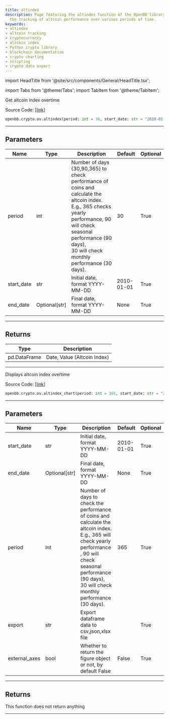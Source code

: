 ```yaml
---
title: altindex
description: Page featuring the altindex function of the OpenBB library, enabling
  the tracking of altcoin performance over various periods of time.
keywords:
- altindex
- altcoin tracking
- cryptocurrency
- altcoin index
- Python crypto library
- blockchain documentation
- crypto charting
- scripting
- crypto data export
---
```


import HeadTitle from '@site/src/components/General/HeadTitle.tsx';

<HeadTitle title="crypto.ov.altindex - Reference | OpenBB SDK Docs" />

import Tabs from '@theme/Tabs';
import TabItem from '@theme/TabItem';

<Tabs>
<TabItem value="model" label="Model" default>

Get altcoin index overtime

Source Code: [[link](https://github.com/OpenBB-finance/OpenBBTerminal/tree/main/openbb_terminal/cryptocurrency/overview/blockchaincenter_model.py#L19)]

```python wordwrap
openbb.crypto.ov.altindex(period: int = 30, start_date: str = "2010-01-01", end_date: Optional[str] = None)
```

---

## Parameters

| Name | Type | Description | Default | Optional |
| ---- | ---- | ----------- | ------- | -------- |
| period | int | Number of days {30,90,365} to check performance of coins and calculate the altcoin index.<br/>E.g., 365 checks yearly performance, 90 will check seasonal performance (90 days),<br/>30 will check monthly performance (30 days). | 30 | True |
| start_date | str | Initial date, format YYYY-MM-DD | 2010-01-01 | True |
| end_date | Optional[str] | Final date, format YYYY-MM-DD | None | True |


---

## Returns

| Type | Description |
| ---- | ----------- |
| pd.DataFrame | Date, Value (Altcoin Index) |
---



</TabItem>
<TabItem value="view" label="Chart">

Displays altcoin index overtime

Source Code: [[link](https://github.com/OpenBB-finance/OpenBBTerminal/tree/main/openbb_terminal/cryptocurrency/overview/blockchaincenter_view.py#L20)]

```python wordwrap
openbb.crypto.ov.altindex_chart(period: int = 365, start_date: str = "2010-01-01", end_date: Optional[str] = None, export: str = "", sheet_name: Optional[str] = None, external_axes: bool = False)
```

---

## Parameters

| Name | Type | Description | Default | Optional |
| ---- | ---- | ----------- | ------- | -------- |
| start_date | str | Initial date, format YYYY-MM-DD | 2010-01-01 | True |
| end_date | Optional[str] | Final date, format YYYY-MM-DD | None | True |
| period | int | Number of days to check the performance of coins and calculate the altcoin index.<br/>E.g., 365 will check yearly performance , 90 will check seasonal performance (90 days),<br/>30 will check monthly performance (30 days). | 365 | True |
| export | str | Export dataframe data to csv,json,xlsx file |  | True |
| external_axes | bool | Whether to return the figure object or not, by default False | False | True |


---

## Returns

This function does not return anything

---



</TabItem>
</Tabs>